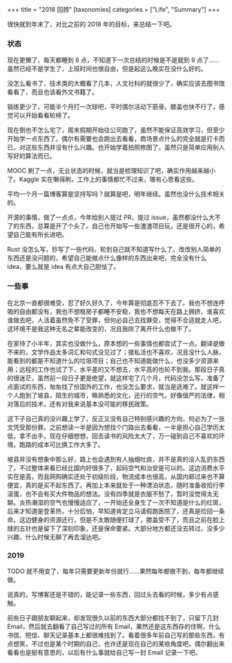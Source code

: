 +++
title = "2018 回顾"
[taxonomies]
categories = ["Life", "Summary"]
+++

很快就到年末了，对比之前的 2018 年的目标，来总结一下吧。

<!-- more -->

### 状态

现在更懒了，每天都睡到 8 点，不知道下一次总结的时候是不是就到 9 点了……虽然已经不是学生了，上班时间也很自由，但是起这么晚实在没什么好的。

没怎么看书了，技术类的大概看了几本，人文社科的就很少了，确实应该去图书馆看看了，而且也该看外文书籍了。

锻炼更少了，可能半个月打一次球吧，平时偶尔活动下筋骨。膝盖也快不行了，感觉可以开始看看轮椅了。

现在倒也不怎么宅了，周末假期开始往公司跑了，虽然不能保证高效学习，但至少开始学一点东西了。偶尔有需要也会跑出去看看，商场景点什么的完全就是打卡而已，对这些东西并没有什么兴趣。也开始学着拍照修图了，虽然只是简单应用别人写好的算法而已。

MOOC 刷了一点，无业状态的时候，就当是梳理知识了吧，确实作用越来越小了。Kaggle 实在懒得刷，工作上的事情都忙不过来，哪有心思看这些。

平均一个月一篇博客算是坚持写吗？就算是吧，明年继续。虽然也没什么技术相关的。

开源的事情，做了一点点，今年给别人提过 PR，提过 issue，虽然都没什么大不了的东西，总算是开了个头了。自己也开始写一些渣渣项目玩，还是很开心的，希望自己能有所长进吧。

Rust 没怎么写，抄写了一些代码，轮到自己就不知道写什么了。改改别人简单的东西还是没问题的，希望自己能做点什么像样的东西出来吧，完全没有什么 idea，要么就是 idea 有点大自己胆怯了。

### 一些事

在北京一直都很难受，忍了好久好久了，今年算是彻底忍不下去了。我也不想连呼吸的自由都没有，我也不想租房子都睡不安稳，我也不想每天在路上拥挤，谁喜欢谁做去吧，人活着虽然免不了受罪，但何必自己去找罪受，觉得不合适就走人吧，这环境不是我这种无名之辈能改变的，况且我除了离开什么也做不了。

在家待了小半年，其实也没做什么，原本想的一些事情也都尝试了一点。翻译是做不来的，文学作品太多词汇和句式没见过了；接私活也不喜欢，况且没什么人脉，能看到的都是不知道什么的垃圾项目；自己也不知道能做什么，也没多少资源来用；远程的工作也试了下，水平差的又不想去，水平高的也轮不到我。那段日子真的很迷茫，虽然前一段日子更是绝望，就这样宅了几个月，代码没怎么写，准备了点面试的东西，匆匆找了份国外的工作，也没怎么要求，就当是逃难了。就这样一个人跑到了坡县，陌生的城市，略熟悉的文化，还行的空气，好像很严的法律，相对落后的技术，还有对我来说基本没可能的移民政策。

这下子自己真的没兴趣上学了，反正又没有自己特别感兴趣的方向，何必为了一张文凭受那份罪。之前想读一半是因为想找个门路出去看看，一半是担心自己学历太低，拿不出手。现在仔细想想，回去读书的风险太大了，万一碰到自己不喜欢的环境，跑路的成本可比换工作大多了。

坡县并没有想象中那么好，路上也会遇到有人抽烟吐痰，并不是真的没人乱扔东西了，不过整体来看已经比国内好很多了，起码空气和治安是可以的。这边消费水平实在是高，而且网购确实还处于初级阶段，物流成本也很高，从国内邮过来也不算便宜，真的是买不起东西了。再加上本来就处于一种漂泊状态，随时准备收拾行李滚蛋，也不会有买大件物品的想法。没有四季就是衣服不愁了，暂时没觉得太无聊。炎热潮湿的空气也慢慢适应了，一开始还全身生了一次不知道是什么的红斑，后来才知道是登革热，十分后怕，早知道肯定立马请假跑医院了，还真是捡回一条命。这边健身的资源还行，但是不太敢随便打球了，膝盖受不了，而且之前在脸上缝的五针也是留下了深刻印象，还是保命要紧。大部分地方都还没去转过，没多少兴趣，什么时候无聊了再去溜达吧。

### 2019

TODO 就不用变了，每年只需要更新年份就行……果然每年都做不到，每年都继续做。

说真的，写博客还是不错的，能记录一些东西，回过头去看的时候，多少有点感触。

前些日子跟朋友聊起来，却发现很久以前的东西大部分都找不到了，只留下几封 Email，然后就去翻看了自己写过的所有 Email，果然还是这东西存的住啊，什么书信、短信、聊天记录基本上都很难找到了。看着很多年前自己写的那些东西，有点想笑，不过也是某个时期的自己，也许还是现在自己的某些角度吧，偶尔翻出来看看也是挺有意思的，以后有什么事就给自己写一封 Email 记录一下吧。
